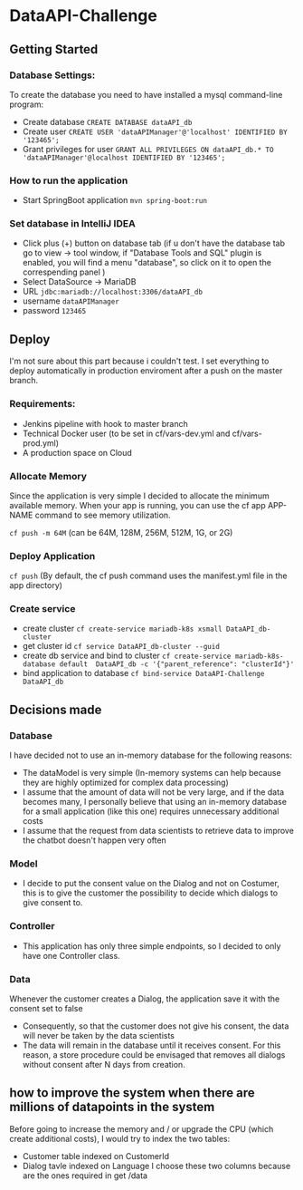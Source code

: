 # DataAPI-Challenge

## Getting Started

### Database Settings:
To create the database you need to have installed a mysql command-line program:
- Create database `CREATE DATABASE dataAPI_db`
- Create user `CREATE USER 'dataAPIManager'@'localhost' IDENTIFIED BY '123465';`
- Grant privileges for user `GRANT ALL PRIVILEGES ON dataAPI_db.* TO 'dataAPIManager'@localhost IDENTIFIED BY '123465';`

### How to run the application
- Start SpringBoot application `mvn spring-boot:run`

### Set database in IntelliJ IDEA
- Click plus (+) button on database tab (if u don't have the database tab go to view -> tool window, if "Database Tools and SQL" plugin is enabled, you will find a menu "database", so click on it to open the correspending panel  )
- Select DataSource -> MariaDB
- URL `jdbc:mariadb://localhost:3306/dataAPI_db`
- username `dataAPIManager`
- password `123465`

## Deploy
I'm not sure about this part because i couldn't test.
I set everything to deploy automatically in production enviroment after a push on the master branch.

### Requirements:
- Jenkins pipeline with hook to master branch
- Technical Docker user (to be set in cf/vars-dev.yml and cf/vars-prod.yml)
- A production space on Cloud


### Allocate Memory
Since the application is very simple I decided to allocate the minimum available memory.
When your app is running, you can use the cf app APP-NAME command to see memory utilization.

`cf push -m 64M` (can be 64M, 128M, 256M, 512M, 1G, or 2G)

### Deploy Application
`cf push` (By default, the cf push command uses the manifest.yml file in the app directory)

### Create service
- create cluster `cf create-service mariadb-k8s xsmall DataAPI_db-cluster`
- get cluster id `cf service DataAPI_db-cluster --guid`
- create db service and bind to cluster `cf create-service mariadb-k8s-database default  DataAPI_db -c '{"parent_reference": "clusterId"}'`
- bind application to database `cf bind-service DataAPI-Challenge  DataAPI_db`

## Decisions made

### Database
I have decided not to use an in-memory database for the following reasons:
- The dataModel is very simple (In-memory systems can help because they are highly optimized for complex data processing)
- I assume that the amount of data will not be very large, and if the data becomes many, I personally believe that using an in-memory database for a small application (like this one) requires unnecessary additional costs
- I assume that the request from data scientists to retrieve data to improve the chatbot doesn't happen very often


### Model
- I decide to put the consent value on the Dialog and not on Costumer, this is to give the customer the possibility to decide which dialogs to give consent to.
### Controller
- This application has only three simple endpoints, so I decided to only have one Controller class.

### Data
Whenever the customer creates a Dialog, the application save it with the consent set to false
  - Consequently, so that the customer does not give his consent, the data will never be taken by the data scientists
  - The data will remain in the database until it receives consent. For this reason, a store procedure could be envisaged that removes all dialogs without consent after N days from creation.


## how to improve the system when there are millions of datapoints in the system

Before going to increase the memory and / or upgrade the CPU (which create additional costs), I would try to index the two tables:
- Customer table indexed on CustomerId 
- Dialog tavle indexed on Language
I choose these two columns because are the ones required in get /data

